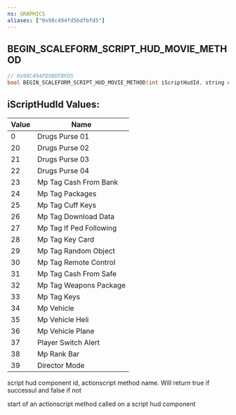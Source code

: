 ```yaml
---
ns: GRAPHICS
aliases: ["0x98c494fd5bdfbfd5"]
---
```

## BEGIN_SCALEFORM_SCRIPT_HUD_MOVIE_METHOD

```c
// 0x98C494FD5BDFBFD5
bool BEGIN_SCALEFORM_SCRIPT_HUD_MOVIE_METHOD(int iScriptHudId, string cMethodName);
```

## iScriptHudId Values:
| Value | Name |
| --- | --- |
| 0 | Drugs Purse 01 |
| 20 | Drugs Purse 02 |
| 21 | Drugs Purse 03 |
| 22 | Drugs Purse 04 |
| 23 | Mp Tag Cash From Bank |
| 24 | Mp Tag Packages |
| 25 | Mp Tag Cuff Keys |
| 26 | Mp Tag Download Data |
| 27 | Mp Tag If Ped Following |
| 28 | Mp Tag Key Card |
| 29 | Mp Tag Random Object |
| 30 | Mp Tag Remote Control |
| 31 | Mp Tag Cash From Safe |
| 32 | Mp Tag Weapons Package |
| 33 | Mp Tag Keys |
| 34 | Mp Vehicle |
| 35 | Mp Vehicle Heli |
| 36 | Mp Vehicle Plane |
| 37 | Player Switch Alert |
| 38 | Mp Rank Bar |
| 39 | Director Mode |


script hud component id, actionscript method name. Will return true if successul and false if not

start of an actionscript method called on a script hud component

